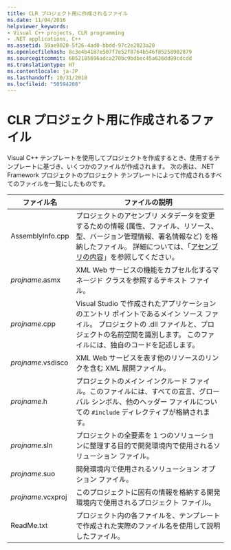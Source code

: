 ```yaml
---
title: CLR プロジェクト用に作成されるファイル
ms.date: 11/04/2016
helpviewer_keywords:
- Visual C++ projects, CLR programming
- .NET applications, C++
ms.assetid: 59ae9020-5f26-4ad0-bbdd-97c2e2023a20
ms.openlocfilehash: 8c3e4b4187e507f7e52f8764b546f85258902879
ms.sourcegitcommit: 6052185696adca270bc9bdbec45a626dd89cdcdd
ms.translationtype: HT
ms.contentlocale: ja-JP
ms.lasthandoff: 10/31/2018
ms.locfileid: "50594208"
---
```

# <a name="files-created-for-clr-projects"></a>CLR プロジェクト用に作成されるファイル

Visual C++ テンプレートを使用してプロジェクトを作成するとき、使用するテンプレートに基づき、いくつかのファイルが作成されます。 次の表は、.NET Framework プロジェクトのプロジェクト テンプレートによって作成されるすべてのファイルを一覧にしたものです。

|ファイル名|ファイルの説明|
|---------------|----------------------|
|AssemblyInfo.cpp|プロジェクトのアセンブリ メタデータを変更するための情報 (属性、ファイル、リソース、型、バージョン管理情報、署名情報など) を格納したファイル。 詳細については、「[アセンブリの内容](/dotnet/framework/app-domains/assembly-contents)」を参照してください。|
|*projname*.asmx|XML Web サービスの機能をカプセル化するマネージド クラスを参照するテキスト ファイル。|
|*projname*.cpp|Visual Studio で作成されたアプリケーションのエントリ ポイントであるメイン ソース ファイル。 プロジェクトの .dll ファイルと、プロジェクトの名前空間を識別します。 このファイルには、独自のコードを記述します。|
|*projname*.vsdisco|XML Web サービスを表す他のリソースのリンクを含む XML 展開ファイル。|
|*projname*.h|プロジェクトのメイン インクルード ファイル。このファイルには、すべての宣言、グローバル シンボル、他のヘッダー ファイルについての `#include` ディレクティブが格納されます。|
|*projname*.sln|プロジェクトの全要素を 1 つのソリューションに整理する目的で開発環境内で使用されるソリューション ファイル。|
|*projname*.suo|開発環境内で使用されるソリューション オプション ファイル。|
|*projname*.vcxproj|このプロジェクトに固有の情報を格納する開発環境内で使用されるプロジェクト ファイル。|
|ReadMe.txt|プロジェクト内の各ファイルを、テンプレートで作成された実際のファイル名を使用して説明したファイル。|